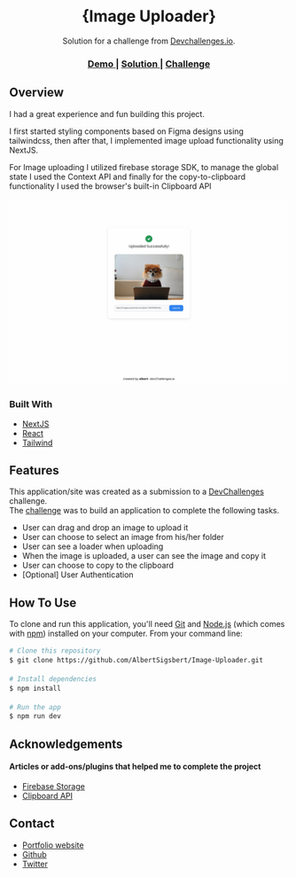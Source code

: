 <!-- Please update value in the {}  -->

<h1 align="center">{Image Uploader}</h1>

<div align="center">
   Solution for a challenge from  <a href="http://devchallenges.io" target="_blank">Devchallenges.io</a>.
</div>

<div align="center">
  <h3>
    <a href="https://image-uploader-delta.vercel.app/">
      Demo
    </a>
    <span> | </span>
    <a href="https://devchallenges.io/solutions/iIuCqlLkVtq9lg6XHEnI">
      Solution
    </a>
    <span> | </span>
    <a href="https://devchallenges.io/challenges/O2iGT9yBd6xZBrOcVirx">
      Challenge
    </a>
  </h3>
</div>


<!-- OVERVIEW -->

## Overview
I had a great experience and fun building this project.

I first started styling components based on Figma designs using tailwindcss, then after that, I implemented image upload functionality using NextJS.

For Image uploading I utilized firebase storage SDK, to manage the global state I used the Context API and finally  for the copy-to-clipboard functionality I used the browser's built-in Clipboard API

![screenshot](https://github.com/AlbertSigsbert/Image-Uploader/blob/main/public/screenshot.png?raw=true)


### Built With

<!-- This section should list any major frameworks that you built your project using. Here are a few examples.-->
- [NextJS](https://nextjs.org/)
- [React](https://reactjs.org/)
- [Tailwind](https://tailwindcss.com/)

## Features

<!-- List the features of your application or follow the template. Don't share the figma file here :) -->

This application/site was created as a submission to a [DevChallenges](https://devchallenges.io/challenges) challenge.<br> The [challenge](https://devchallenges.io/challenges/O2iGT9yBd6xZBrOcVirx) was to build an application to complete the following tasks.
- User can drag and drop an image to upload it
- User can choose to select an image from his/her folder
- User can see a loader when uploading
- When the image is uploaded, a user can see the image and copy it
- User can choose to copy to the clipboard
- [Optional] User Authentication
## How To Use

<!-- Example: -->

To clone and run this application, you'll need [Git](https://git-scm.com) and [Node.js](https://nodejs.org/en/download/) (which comes with [npm](http://npmjs.com)) installed on your computer. From your command line:

```bash
# Clone this repository
$ git clone https://github.com/AlbertSigsbert/Image-Uploader.git

# Install dependencies
$ npm install

# Run the app
$ npm run dev
```

## Acknowledgements

<!-- This section should list any articles or add-ons/plugins that helps you to complete the project. This is optional but it will help you in the future. For example -->
  #### Articles or add-ons/plugins that helped me to complete the project
  
 - [Firebase Storage](https://firebase.google.com/docs/storage)
 - [Clipboard API](https://developer.mozilla.org/en-US/docs/Web/API/Clipboard_API)

## Contact

- [Portfolio website](https://albertsigsbert.netlify.app/)
- [Github](https://github.com/AlbertSigsbert)
- [Twitter](https://twitter.com/albert_sigsbert)
